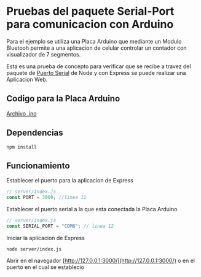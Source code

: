 # Pruebas del paquete Serial-Port para comunicacion con Arduino

Para el ejemplo se utiliza una Placa Arduino que mediante un Modulo Bluetooh permite a una aplicacion de celular controlar un contador con visualizador de 7 segmentos.

Esta es una prueba de concepto para verificar que se recibe a travez del paquete de [Puerto Serial](https://serialport.io/) de Node y con Express se puede realizar una Aplicacion Web.

## Codigo para la Placa Arduino

[Archivo .ino](./codigo_arduino/contador_con_visualizador_controlado_por_bluetooh/contador_con_visualizador_controlado_por_bluetooh.ino)

## Dependencias

```console
npm install
```

## Funcionamiento

Establecer el puerto para la aplicacion de Express

```js
// server/index.js
const PORT = 3000; //linea 11
```

Establecer el puerto serial a la que esta conectada la Placa Arduino

```js
// server/index.js
const SERIAL_PORT = "COM6"; // linea 12
```

Iniciar la aplicacion de Express

```console
node server/index.js
```

Abrir en el navegador [http://127.0.0.1:3000/](http://127.0.0.1:3000/) o en el puerto en el cual se establecio
